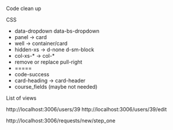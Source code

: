 
Code clean up


CSS
- data-dropdown data-bs-dropdown
- panel -> card
- well -> container/card
- hidden-xs → d-none d-sm-block
- col-xs-* → col-*
- remove or replace pull-right
- =====
- code-success
- card-heading -> card-header
- course_fields (maybe not needed)


List of views

http://localhost:3006/users/39
http://localhost:3006/users/39/edit

http://localhost:3006/requests/new/step_one